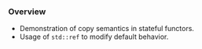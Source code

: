 ### Overview
- Demonstration of copy semantics in stateful functors.
- Usage of ```std::ref``` to modify default behavior.



